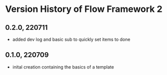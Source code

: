 # Version History of Flow Framework 2
## 0.2.0, 220711
* added dev log and basic sub to quickly set items to done
## 0.1.0, 220709
* inital creation containing the basics of a template